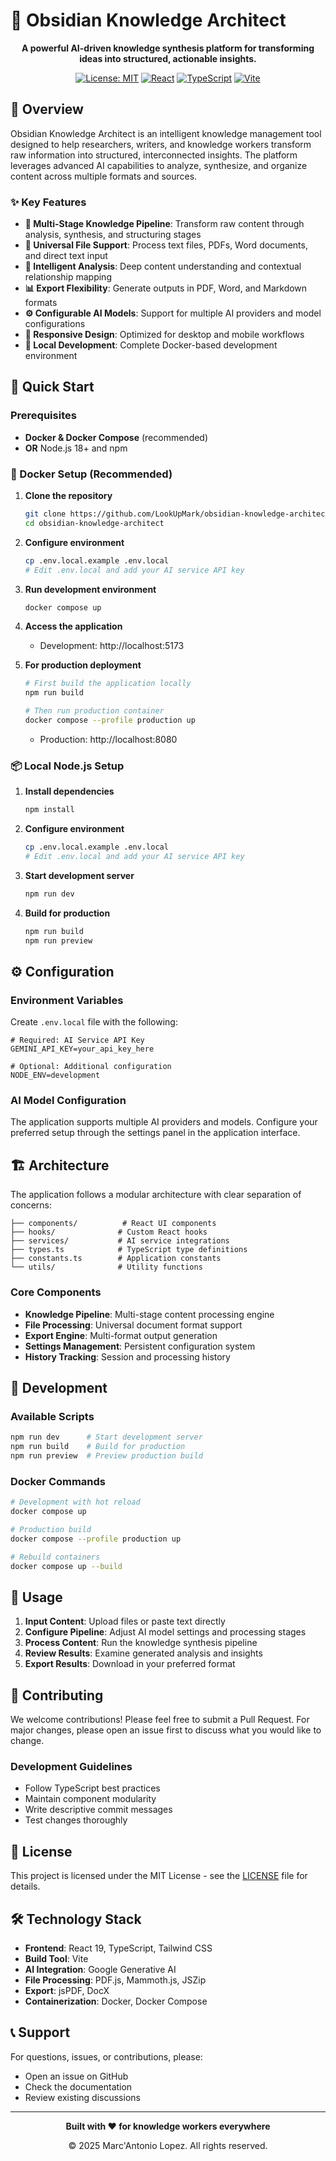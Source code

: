 # 🧠 Obsidian Knowledge Architect

<div align="center">

**A powerful AI-driven knowledge synthesis platform for transforming ideas into structured, actionable insights.**

[![License: MIT](https://img.shields.io/badge/License-MIT-yellow.svg)](https://opensource.org/licenses/MIT)
[![React](https://img.shields.io/badge/React-19.1.1-blue.svg)](https://reactjs.org/)
[![TypeScript](https://img.shields.io/badge/TypeScript-5.8.2-blue.svg)](https://www.typescriptlang.org/)
[![Vite](https://img.shields.io/badge/Vite-6.2.0-purple.svg)](https://vitejs.dev/)

</div>

## 🌟 Overview

Obsidian Knowledge Architect is an intelligent knowledge management tool designed to help researchers, writers, and knowledge workers transform raw information into structured, interconnected insights. The platform leverages advanced AI capabilities to analyze, synthesize, and organize content across multiple formats and sources.

### ✨ Key Features

- **🔄 Multi-Stage Knowledge Pipeline**: Transform raw content through analysis, synthesis, and structuring stages
- **📁 Universal File Support**: Process text files, PDFs, Word documents, and direct text input
- **🧠 Intelligent Analysis**: Deep content understanding and contextual relationship mapping  
- **📊 Export Flexibility**: Generate outputs in PDF, Word, and Markdown formats
- **⚙️ Configurable AI Models**: Support for multiple AI providers and model configurations
- **📱 Responsive Design**: Optimized for desktop and mobile workflows
- **🔧 Local Development**: Complete Docker-based development environment

## 🚀 Quick Start

### Prerequisites

- **Docker & Docker Compose** (recommended)
- **OR** Node.js 18+ and npm

### 🐳 Docker Setup (Recommended)

1. **Clone the repository**
   ```bash
   git clone https://github.com/LookUpMark/obsidian-knowledge-architect.git
   cd obsidian-knowledge-architect
   ```

2. **Configure environment**
   ```bash
   cp .env.local.example .env.local
   # Edit .env.local and add your AI service API key
   ```

3. **Run development environment**
   ```bash
   docker compose up
   ```

4. **Access the application**
   - Development: http://localhost:5173

5. **For production deployment**
   ```bash
   # First build the application locally
   npm run build
   
   # Then run production container
   docker compose --profile production up
   ```
   - Production: http://localhost:8080

### 📦 Local Node.js Setup

1. **Install dependencies**
   ```bash
   npm install
   ```

2. **Configure environment**
   ```bash
   cp .env.local.example .env.local
   # Edit .env.local and add your AI service API key
   ```

3. **Start development server**
   ```bash
   npm run dev
   ```

4. **Build for production**
   ```bash
   npm run build
   npm run preview
   ```

## ⚙️ Configuration

### Environment Variables

Create `.env.local` file with the following:

```env
# Required: AI Service API Key
GEMINI_API_KEY=your_api_key_here

# Optional: Additional configuration
NODE_ENV=development
```

### AI Model Configuration

The application supports multiple AI providers and models. Configure your preferred setup through the settings panel in the application interface.

## 🏗️ Architecture

The application follows a modular architecture with clear separation of concerns:

```
├── components/          # React UI components
├── hooks/              # Custom React hooks  
├── services/           # AI service integrations
├── types.ts            # TypeScript type definitions
├── constants.ts        # Application constants
└── utils/              # Utility functions
```

### Core Components

- **Knowledge Pipeline**: Multi-stage content processing engine
- **File Processing**: Universal document format support
- **Export Engine**: Multi-format output generation
- **Settings Management**: Persistent configuration system
- **History Tracking**: Session and processing history

## 🔧 Development

### Available Scripts

```bash
npm run dev      # Start development server
npm run build    # Build for production  
npm run preview  # Preview production build
```

### Docker Commands

```bash
# Development with hot reload
docker compose up

# Production build
docker compose --profile production up

# Rebuild containers
docker compose up --build
```

## 📖 Usage

1. **Input Content**: Upload files or paste text directly
2. **Configure Pipeline**: Adjust AI model settings and processing stages
3. **Process Content**: Run the knowledge synthesis pipeline
4. **Review Results**: Examine generated analysis and insights
5. **Export Results**: Download in your preferred format

## 🤝 Contributing

We welcome contributions! Please feel free to submit a Pull Request. For major changes, please open an issue first to discuss what you would like to change.

### Development Guidelines

- Follow TypeScript best practices
- Maintain component modularity
- Write descriptive commit messages
- Test changes thoroughly

## 📄 License

This project is licensed under the MIT License - see the [LICENSE](LICENSE) file for details.

## 🛠️ Technology Stack

- **Frontend**: React 19, TypeScript, Tailwind CSS
- **Build Tool**: Vite
- **AI Integration**: Google Generative AI
- **File Processing**: PDF.js, Mammoth.js, JSZip
- **Export**: jsPDF, DocX
- **Containerization**: Docker, Docker Compose

## 📞 Support

For questions, issues, or contributions, please:

- Open an issue on GitHub
- Check the documentation
- Review existing discussions

---

<div align="center">

**Built with ❤️ for knowledge workers everywhere**

© 2025 Marc'Antonio Lopez. All rights reserved.

</div>
